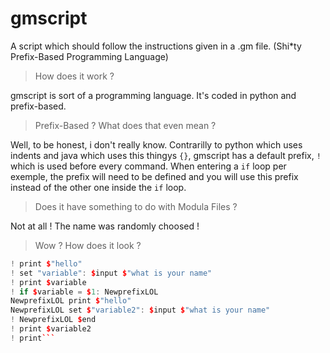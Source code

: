 # gmscript
A script which should follow the instructions given in a .gm file. (Shi*ty Prefix-Based Programming Language)

> How does it work ?

gmscript is sort of a programming language. It's coded in python and prefix-based.

> Prefix-Based ? What does that even mean ?

Well, to be honest, i don't really know. Contrarilly to python which uses indents and java which uses this thingys `{}`, gmscript has a default prefix, `!` which is used before every command. When entering a `if` loop per exemple, the prefix will need to be defined and you will use this prefix instead of the other one inside the `if` loop.

> Does it have something to do with Modula Files ?

Not at all ! The name was randomly choosed !

> Wow ? How does it look ?

```c++
! print $"hello"
! set "variable": $input $"what is your name"
! print $variable
! if $variable = $1: NewprefixLOL
NewprefixLOL print $"hello"
NewprefixLOL set $"variable2": $input $"what is your name"
! NewprefixLOL $end
! print $variable2
! print```
